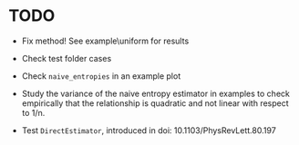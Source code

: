 # TODO

- Fix method! See example\uniform for results
- Check test folder cases
- Check `naive_entropies` in an example plot

- Study the variance of the naive entropy estimator in examples to check empirically that the relationship is quadratic and not linear with respect to 1/n. 
- Test `DirectEstimator`, introduced in doi: 10.1103/PhysRevLett.80.197
